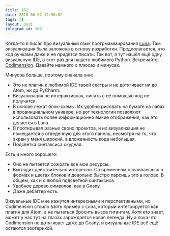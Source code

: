 ```yaml
---
title: 162
date: 2018-06-02 12:50:02
tags: []
layout: post
telegram_id: 162
---
```


Когда-то я писал про визуальный язык прогрмаммирования [Luna](https://t.me/itgram_channel/37). Там визуализация была заложена в основу разработки. Предполагается, что код ручками даже и не придётся писать. Так вот, я тут нашёл ещё одну визуальную IDE, в этот раз для нашего любимого Python. Встречайте, [Codimension](http://codimension.org/). Давайте немного о плюсах и минусах.

Минусов больше, поэтому сначала они:

- Это не плагин к любимой IDE твоей сестры и не дотягивает ни до Atom, ни до PyCharm.
- Визуализация не интерактивная, писать с её помощью код не получится.
- В основе лежат блок-схемы. Их удобно рисовать на бумаге на лабах в провинциальном универе, но вот технологии позволяют использовать более информационно ёмкие отображения, как это делается в Luna.
- Я пооткрывал разных своих проектов, и их визуализация не помещается в отведенную для этого панель, несмотря на то, что экран у меня широкий, а вложенность кода небольшая.
- Подсветка синтаксиса скудная.

Есть и много хорошего:
- Оно не пытается сожрать все мои ресурсы.
- Выглядит действительно интересно. Со времененм осваиваешься в формах и цветах блоков и довольно быстро парсишь это в голове. В общем, как и с любой подсветкой синтаксиса.
- Удобное дерево символов, как в Geany.
- Даже дебаггер есть.

Визуальные IDE мне кажутся интересными и перспективными, но Codimension стоило взять пример с Luna, который интегрируется как плагин для Atom, а не пытаться бросить вызов гигантам. Хотя кто знает, может у нас тут на глазах зарождается новая легенда. Ну а пока что Codimension не дотягивает даже до Geany, и визуальные IDE всё ещё остаются эзотерикой.

